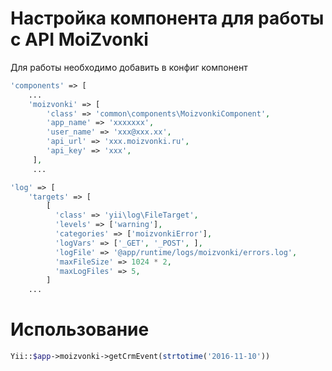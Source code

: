 # Настройка компонента для работы с API MoiZvonki #

Для работы необходимо добавить в конфиг компонент

```php
'components' => [    
    ...    
    'moizvonki' => [    
        'class' => 'common\components\MoizvonkiComponent',    
        'app_name' => 'xxxxxxx',    
        'user_name' => 'xxx@xxx.xx',    
        'api_url' => 'xxx.moizvonki.ru',    
        'api_key' => 'xxx',    
     ],    
     ...    
```

```php
'log' => [    
    'targets' => [    
        [    
          'class' => 'yii\log\FileTarget',    
          'levels' => ['warning'],    
          'categories' => ['moizvonkiError'],    
          'logVars' => ['_GET', '_POST', ],    
          'logFile' => '@app/runtime/logs/moizvonki/errors.log',    
          'maxFileSize' => 1024 * 2,    
          'maxLogFiles' => 5,    
        ]    
    ...    
```

# Использование #
  
```php
Yii::$app->moizvonki->getCrmEvent(strtotime('2016-11-10'))    
```